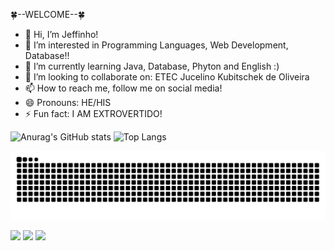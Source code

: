    🍀--WELCOME--🍀


- 👋 Hi, I’m Jeffinho!
- 👀 I’m interested in 
Programming Languages, Web Development, Database!!
- 🌱 I’m currently learning Java, Database, Phyton and English :)
- 💞️ I’m looking to collaborate on: ETEC Jucelino Kubitschek de Oliveira
- 📫 How to reach me, follow me on social media!
- 😄 Pronouns: HE/HIS
- ⚡ Fun fact: I AM EXTROVERTIDO!


![Anurag's GitHub stats](https://github-readme-stats.vercel.app/api?username=JefesonBran&show_icons=true&theme=radical)
![Top Langs](https://github-readme-stats.vercel.app/api/top-langs/?username=JefesonBran&show_icons=true&theme=radical)<br>


<picture>
  <source media="(prefers-color-scheme: dark)" srcset="https://raw.githubusercontent.com/JefesonBran/JefesonBran/output/github-contribution-grid-snake-dark.svg">
  <source media="(prefers-color-scheme: light)" srcset="https://raw.githubusercontent.com/JefesonBran/JefesonBran/output/github-contribution-grid-snake.svg">
  <img alt="github contribution grid snake animation" src="https://raw.githubusercontent.com/JefesonBran/JefesonBran/output/github-contribution-grid-snake.svg">
</picture>


 <a href="https://instagram.com/Jeff_br07" target="_blank"><img src="https://img.shields.io/badge/-Instagram-%23E4405F?style=for-the-badge&logo=instagram&logoColor=white" target="_blank"></a>
 <a href="https://www.linkedin.com/in/jeferson-brand%C3%A3o-822b76266" target="_blank"><img src="https://img.shields.io/badge/-LinkedIn-%230077B5?style=for-the-badge&logo=linkedin&logoColor=white" target="_blank"></a>
 <a href = "mailto:jefersonbrandaodenovaes@gmail.com"><img src="https://img.shields.io/badge/-Gmail-%23333?style=for-the-badge&logo=gmail&logoColor=white" target="_blank"></a>
